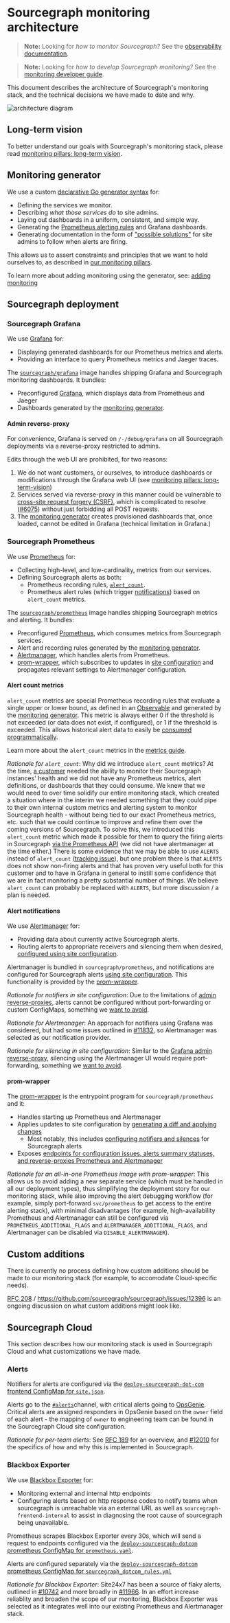 # Sourcegraph monitoring architecture

> **Note:** Looking for _how to monitor Sourcegraph?_ See the [observability documentation](https://docs.sourcegraph.com/admin/observability).

> **Note:** Looking for _how to develop Sourcegraph monitoring?_ See the [monitoring developer guide](./monitoring.md).

This document describes the architecture of Sourcegraph's monitoring stack, and the technical decisions we have made to date and why.

<!-- generated from monitoring_architecture.excalidraw -->
![architecture diagram](https://storage.googleapis.com/sourcegraph-assets/monitoring-architecture.png)

## Long-term vision

To better understand our goals with Sourcegraph's monitoring stack, please read [monitoring pillars: long-term vision](./monitoring_pillars.md#long-term-vision).

## Monitoring generator

We use a custom [declarative Go generator syntax](https://sourcegraph.com/github.com/sourcegraph/sourcegraph/-/tree/monitoring) for:

- Defining the services we monitor.
- Describing _what those services do_ to site admins.
- Laying out dashboards in a uniform, consistent, and simple way.
- Generating the [Prometheus alerting rules](#alerting) and Grafana dashboards.
- Generating documentation in the form of ["possible solutions"](https://docs.sourcegraph.com/admin/observability/alert_solutions) for site admins to follow when alerts are firing.

This allows us to assert constraints and principles that we want to hold ourselves to, as described in [our monitoring pillars](./monitoring_pillars.md).

To learn more about adding monitoring using the generator, see: [adding monitoring](./monitoring.md#adding-monitoring)

## Sourcegraph deployment

### Sourcegraph Grafana

We use [Grafana](https://grafana.com) for:

- Displaying generated dashboards for our Prometheus metrics and alerts.
- Providing an interface to query Prometheus metrics and Jaeger traces.

The [`sourcegraph/grafana`](https://github.com/sourcegraph/sourcegraph/tree/master/docker-images/grafana) image handles shipping Grafana and Sourcegraph monitoring dashboards. It bundles:

* Preconfigured [Grafana](https://grafana.com), which displays data from Prometheus and Jaeger
* Dashboards generated by the [monitoring generator](#monitoring-generator).

#### Admin reverse-proxy

For convenience, Grafana is served on `/-/debug/grafana` on all Sourcegraph deployments via a reverse-proxy restricted to admins.

Edits through the web UI are prohibited, for two reasons:

1. We do not want customers, or ourselves, to introduce dashboards or modifications through the Grafana web UI (see [monitoring pillars: long-term-vision](./monitoring_pillars.md#long-term-vision))
1. Services served via reverse-proxy in this manner could be vulnerable to [cross-site request forgery (CSRF)](https://owasp.org/www-community/attacks/csrf), which is complicated to resolve ([#6075](https://github.com/sourcegraph/sourcegraph/issues/6075)) without just forbidding all POST requests.
2. The [monitoring generator](#monitoring-generator) creates provisioned dashboards that, once loaded, cannot be edited in Grafana (technical limitation in Grafana.)

### Sourcegraph Prometheus

We use [Prometheus](https://prometheus.io) for:

- Collecting high-level, and low-cardinality, metrics from our services.
- Defining Sourcegraph alerts as both:
  - Prometheus recording rules, [`alert_count`](#alert-count-metrics).
  - Prometheus alert rules (which trigger [notifications](#alert-notifications)) based on `alert_count` metrics.

The [`sourcegraph/prometheus`](https://github.com/sourcegraph/sourcegraph/tree/master/docker-images/prometheus) image handles shipping Sourcegraph metrics and alerting. It bundles:

* Preconfigured [Prometheus](https://prometheus.io), which consumes metrics from Sourcegraph services.
* Alert and recording rules generated by the [monitoring generator](#monitoring-generator).
* [Alertmanager](https://prometheus.io/docs/alerting/latest/alertmanager/), which handles alerts from Prometheus.
* [prom-wrapper](https://github.com/sourcegraph/sourcegraph/tree/master/docker-images/prometheus/cmd/prom-wrapper), which subscribes to updates in [site configuration](https://docs.sourcegraph.com/admin/config/site_config) and propagates relevant settings to Alertmanager configuration.

#### Alert count metrics

`alert_count` metrics are special Prometheus recording rules that evaluate a single upper or lower bound, as defined in an [Observable](https://sourcegraph.com/search?q=repo:%5Egithub%5C.com/sourcegraph/sourcegraph%24+file:generator.go+type+Observable+struct+%7B:%5Bdef%5D%7D&patternType=structural) and generated by the [monitoring generator](#monitoring-generator). This metric is always either 0 if the threshold is not exceeded (or data does not exist, if configured), or 1 if the threshold is exceeded. This allows historical alert data to easily be [consumed programmatically](https://docs.sourcegraph.com/admin/observability/alerting_custom_consumption).

Learn more about the `alert_count` metrics in the [metrics guide](https://docs.sourcegraph.com/admin/observability/metrics_guide#alert-count).

*Rationale for `alert_count`*: Why did we introduce `alert_count` metrics? At the time, [a customer](https://app.hubspot.com/contacts/2762526/company/407948923/) needed the ability to monitor their Sourcegraph instances' health and we did not have any Prometheus metrics, alert definitions, or dashboards that they could consume. We knew that we would need to over time solidify our entire monitoring stack, which created a situation where in the interim we needed something that they could pipe to their own internal custom metrics and alerting system to monitor Sourcegraph health - without being tied to our exact Prometheus metrics, etc. such that we could continue to improve and refine them over the coming versions of Sourcegraph. To solve this, we introduced this `alert_count` metric which made it possible for them to query the firing alerts in Sourcegraph [via the Prometheus API](https://docs.sourcegraph.com/admin/observability/alerting_custom_consumption) (we did not have alertmanager at the time either.) There is some evidence that we may be able to use `ALERTS` instead of `alert_count` ([tracking issue](https://github.com/sourcegraph/sourcegraph/issues/12396)), but one problem there is that `ALERTS` does not show non-firing alerts and that has proven very useful both for this customer and to have in Grafana in general to instill some confidence that we are in fact monitoring a pretty substantial number of things. We believe `alert_count` can probably be replaced with `ALERTS`, but more discussion / a plan is needed.

#### Alert notifications

We use [Alertmanager](https://prometheus.io/docs/alerting/latest/alertmanager/) for:

- Providing data about currently active Sourcegraph alerts.
- Routing alerts to appropriate receivers and silencing them when desired, [configured using site configuration](#alert-notifications).

Alertmanager is bundled in `sourcegraph/prometheus`, and notifications are configured for Sourcegraph alerts [using site configuration](https://docs.sourcegraph.com/admin/observability/alerting). This functionality is provided by the [prom-wrapper](#prom-wrapper).

*Rationale for notifiers in site configuration*: Due to the limitations of [admin reverse-proxies](#admin-reverse-proxy), alerts cannot be configured without port-forwarding or custom ConfigMaps, something we [want to avoid](./monitoring_pillars.md#long-term-vision).

*Rationale for Alertmanager*: An approach for notifiers using Grafana was considered, but had some issues outlined in [#11832](https://github.com/sourcegraph/sourcegraph/pull/11832), so Alertmanager was selected as our notification provider.

*Rationale for silencing in site configuration*: Similar to the [Grafana admin reverse-proxy](#admin-reverse-proxy), silencing using the Alertmanager UI would require port-forwarding, something we [want to avoid](./monitoring_pillars.md#long-term-vision).

#### prom-wrapper

The [prom-wrapper](https://github.com/sourcegraph/sourcegraph/tree/master/docker-images/prometheus/cmd/prom-wrapper) is the entrypoint program for `sourcegraph/prometheus` and it:

* Handles starting up Prometheus and Alertmanager
* Applies updates to site configuration by [generating a diff and applying changes](https://sourcegraph.com/search?q=repo:%5Egithub.com/sourcegraph/sourcegraph%24+file:docker-images/prometheus+type:symbol+Change+OR+Diff&patternType=literal)
  * Most notably, this includes [configuring notifiers and silences](#alert-notifications) for Sourcegraph alerts
* Exposes [endpoints for configuration issues, alerts summary statuses, and reverse-proxies Prometheus and Alertmanager](https://sourcegraph.com/search?q=repo:%5Egithub.com/sourcegraph/sourcegraph%24+file:docker-images/prometheus+PathPrefix%28:%5Bpath%5D%29.Handler%28:%5Bhandler%5D%29&patternType=structural)

*Rationale for an all-in-one Prometheus image with prom-wrapper*: This allows us to avoid adding a new separate service (which must be handled in all our deployment types), thus simplifying the deployment story for our monitoring stack, while also improving the alert debugging workflow (for example, simply port-forward `svc/prometheus` to get access to the entire alerting stack), with minimal disadvantages (for example, high-availability Prometheus and Alertmanager can still be configured via `PROMETHEUS_ADDITIONAL_FLAGS` and `ALERTMANAGER_ADDITIONAL_FLAGS`, and Alertmanager can be disabled via `DISABLE_ALERTMANAGER`).

## Custom additions

There is currently no process defining how custom additions should be made to our monitoring stack (for example, to accomodate Cloud-specific needs).

[RFC 208](https://docs.google.com/document/d/1ub1xsrKTdjA5n-4MAk4AZXtInmgJlMwJ0pI1opkq5mo/) / https://github.com/sourcegraph/sourcegraph/issues/12396 is an ongoing discussion on what custom additions might look like.

## Sourcegraph Cloud

This section describes how our monitoring stack is used in Sourcegraph Cloud and what customizations we have made.

### Alerts

Notifiers for alerts are configured via the [`deploy-sourcegraph-dot-com` frontend ConfigMap for `site.json`](https://github.com/sourcegraph/deploy-sourcegraph-dot-com/blob/release/base/frontend/sourcegraph-frontend.ConfigMap.yaml#L5188-L5274).

Alerts go to the [`#alerts`](https://sourcegraph.slack.com/archives/CSCFMFXS5)channel, with critical alerts going to [OpsGenie](https://about.sourcegraph.com/handbook/engineering/on_call). Critical alerts are assigned responders in OpsGenie based on the `owner` field of each alert - the mapping of `owner` to engineering team can be found in the Sourcegraph Cloud site configuration.

*Rationale for per-team alerts*: See [RFC 189](https://docs.google.com/document/d/1noZf86g2QwTbFNt3XSSbMg36D-_HCptP1thMzZsgt2Q/edit) for an overview, and [#12010](https://github.com/sourcegraph/sourcegraph/issues/12010) for the specifics of how and why this is implemented in Sourcegraph.

### Blackbox Exporter

We use [Blackbox Exporter](https://github.com/prometheus/blackbox_exporter) for: 

- Monitoring external and internal http endpoints
- Configuring alerts based on http response codes to notify teams when sourcegraph is unreachable via an external URL as well as `sourcegraph-frontend-internal` to assist in diagnosing the root cause of sourcegraph being unavailable.

Prometheus scrapes Blackbox Exporter every 30s, which will send a request to endpoints configured via the [`deploy-sourcegraph-dotcom` prometheus ConfigMap for `prometheus.yaml`](https://github.com/sourcegraph/deploy-sourcegraph-dot-com/blob/d3b76f0623ca19457d7555e97ee397fc0db555e4/base/prometheus/prometheus.ConfigMap.yaml#L214-L260).

Alerts are configured separately via the [`deploy-sourcegraph-dotcom` prometheus ConfigMap for `sourcegraph_dotcom_rules.yml`](https://github.com/sourcegraph/deploy-sourcegraph-dot-com/blob/release/base/prometheus/prometheus.ConfigMap.yaml#L511)

*Rationale for Blackbox Exporter*: Site24x7 has been a source of flaky alerts, outlined in [#10742](https://github.com/sourcegraph/sourcegraph/issues/10742) and more broadly in [#11966](https://github.com/sourcegraph/sourcegraph/issues/11966). In an effort increase reliablity and broaden the scope of our monitoring, Blackbox Exporter was selected as it integrates well into our existing Prometheus and Alertmanager stack.

